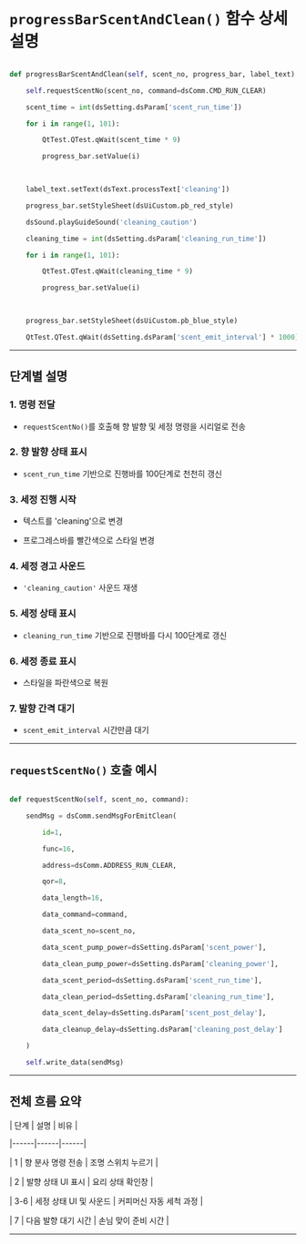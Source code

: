   

# `progressBarScentAndClean()` 함수 상세 설명

  

```python

def progressBarScentAndClean(self, scent_no, progress_bar, label_text):

    self.requestScentNo(scent_no, command=dsComm.CMD_RUN_CLEAR)

    scent_time = int(dsSetting.dsParam['scent_run_time'])

    for i in range(1, 101):

        QtTest.QTest.qWait(scent_time * 9)

        progress_bar.setValue(i)

  

    label_text.setText(dsText.processText['cleaning'])

    progress_bar.setStyleSheet(dsUiCustom.pb_red_style)

    dsSound.playGuideSound('cleaning_caution')

    cleaning_time = int(dsSetting.dsParam['cleaning_run_time'])

    for i in range(1, 101):

        QtTest.QTest.qWait(cleaning_time * 9)

        progress_bar.setValue(i)

  

    progress_bar.setStyleSheet(dsUiCustom.pb_blue_style)

    QtTest.QTest.qWait(dsSetting.dsParam['scent_emit_interval'] * 1000)

```

  

---

  

## 단계별 설명

  

### 1. 명령 전달

- `requestScentNo()`를 호출해 향 발향 및 세정 명령을 시리얼로 전송

  

### 2. 향 발향 상태 표시

- `scent_run_time` 기반으로 진행바를 100단계로 천천히 갱신

  

### 3. 세정 진행 시작

- 텍스트를 'cleaning'으로 변경

- 프로그레스바를 빨간색으로 스타일 변경

  

### 4. 세정 경고 사운드

- `'cleaning_caution'` 사운드 재생

  

### 5. 세정 상태 표시

- `cleaning_run_time` 기반으로 진행바를 다시 100단계로 갱신

  

### 6. 세정 종료 표시

- 스타일을 파란색으로 복원

  

### 7. 발향 간격 대기

- `scent_emit_interval` 시간만큼 대기

  

---

  

## `requestScentNo()` 호출 예시

  

```python

def requestScentNo(self, scent_no, command):

    sendMsg = dsComm.sendMsgForEmitClean(

        id=1,

        func=16,

        address=dsComm.ADDRESS_RUN_CLEAR,

        qor=8,

        data_length=16,

        data_command=command,

        data_scent_no=scent_no,

        data_scent_pump_power=dsSetting.dsParam['scent_power'],

        data_clean_pump_power=dsSetting.dsParam['cleaning_power'],

        data_scent_period=dsSetting.dsParam['scent_run_time'],

        data_clean_period=dsSetting.dsParam['cleaning_run_time'],

        data_scent_delay=dsSetting.dsParam['scent_post_delay'],

        data_cleanup_delay=dsSetting.dsParam['cleaning_post_delay']

    )

    self.write_data(sendMsg)

```

  

---

  

## 전체 흐름 요약

  

| 단계 | 설명 | 비유 |

|------|------|------|

| 1 | 향 분사 명령 전송 | 조명 스위치 누르기 |

| 2 | 발향 상태 UI 표시 | 요리 상태 확인창 |

| 3-6 | 세정 상태 UI 및 사운드 | 커피머신 자동 세척 과정 |

| 7 | 다음 발향 대기 시간 | 손님 맞이 준비 시간 |

  

---